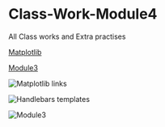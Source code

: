 # Class-Work-Module4

All Class works and Extra practises

[Matplotlib](https://matplotlib.org)

[Module3](https://github.com/saranyadurairaju/Module3-Final-Assignment-Analysis/tree/main/analysis/)

![Matplotlib links]([https://matplotlib.org/](http://https://matplotlib.org/))


![Handlebars templates]([http://handlebarsjs.com/](http://handlebarsjs.com/))

![Module3]([https://github.com/saranyadurairaju/Module3-Final-Assignment-Analysis/tree/main/analysis/](https://github.com/saranyadurairaju/Module3-Final-Assignment-Analysis/tree/main/analysis/))
